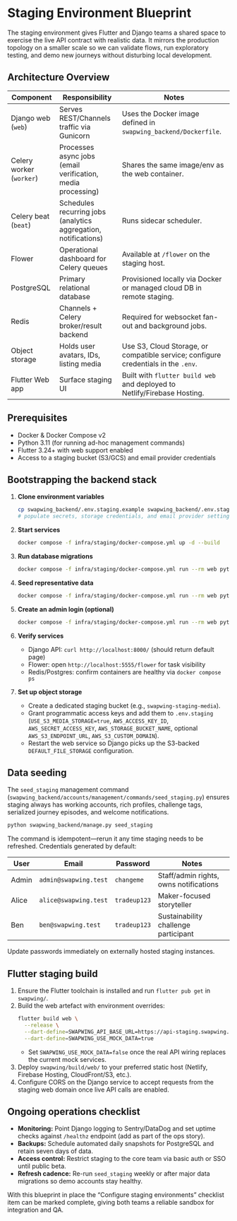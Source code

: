 # Staging Environment Blueprint

The staging environment gives Flutter and Django teams a shared space to exercise the live API contract with realistic data. It mirrors the production topology on a smaller scale so we can validate flows, run exploratory testing, and demo new journeys without disturbing local development.

## Architecture Overview

| Component | Responsibility | Notes |
| --- | --- | --- |
| Django web (`web`) | Serves REST/Channels traffic via Gunicorn | Uses the Docker image defined in `swapwing_backend/Dockerfile`. |
| Celery worker (`worker`) | Processes async jobs (email verification, media processing) | Shares the same image/env as the web container. |
| Celery beat (`beat`) | Schedules recurring jobs (analytics aggregation, notifications) | Runs sidecar scheduler. |
| Flower | Operational dashboard for Celery queues | Available at `/flower` on the staging host. |
| PostgreSQL | Primary relational database | Provisioned locally via Docker or managed cloud DB in remote staging. |
| Redis | Channels + Celery broker/result backend | Required for websocket fan-out and background jobs. |
| Object storage | Holds user avatars, IDs, listing media | Use S3, Cloud Storage, or compatible service; configure credentials in the `.env`. |
| Flutter Web app | Surface staging UI | Built with `flutter build web` and deployed to Netlify/Firebase Hosting. |

## Prerequisites

* Docker & Docker Compose v2
* Python 3.11 (for running ad-hoc management commands)
* Flutter 3.24+ with web support enabled
* Access to a staging bucket (S3/GCS) and email provider credentials

## Bootstrapping the backend stack

1. **Clone environment variables**
   ```bash
   cp swapwing_backend/.env.staging.example swapwing_backend/.env.staging
   # populate secrets, storage credentials, and email provider settings
   ```

2. **Start services**
   ```bash
   docker compose -f infra/staging/docker-compose.yml up -d --build
   ```

3. **Run database migrations**
   ```bash
   docker compose -f infra/staging/docker-compose.yml run --rm web python manage.py migrate
   ```

4. **Seed representative data**
   ```bash
   docker compose -f infra/staging/docker-compose.yml run --rm web python manage.py seed_staging
   ```

5. **Create an admin login (optional)**
   ```bash
   docker compose -f infra/staging/docker-compose.yml run --rm web python manage.py createsuperuser
   ```

6. **Verify services**
   * Django API: `curl http://localhost:8000/` (should return default page)
   * Flower: open `http://localhost:5555/flower` for task visibility
   * Redis/Postgres: confirm containers are healthy via `docker compose ps`

7. **Set up object storage**
   * Create a dedicated staging bucket (e.g., `swapwing-staging-media`).
   * Grant programmatic access keys and add them to `.env.staging` (`USE_S3_MEDIA_STORAGE=true`, `AWS_ACCESS_KEY_ID`, `AWS_SECRET_ACCESS_KEY`, `AWS_STORAGE_BUCKET_NAME`, optional `AWS_S3_ENDPOINT_URL`, `AWS_S3_CUSTOM_DOMAIN`).
   * Restart the web service so Django picks up the S3-backed `DEFAULT_FILE_STORAGE` configuration.

## Data seeding

The `seed_staging` management command (`swapwing_backend/accounts/management/commands/seed_staging.py`) ensures staging always has working accounts, rich profiles, challenge tags, serialized journey episodes, and welcome notifications.

```bash
python swapwing_backend/manage.py seed_staging
```

The command is idempotent—rerun it any time staging needs to be refreshed. Credentials generated by default:

| User | Email | Password | Notes |
| --- | --- | --- | --- |
| Admin | `admin@swapwing.test` | `changeme` | Staff/admin rights, owns notifications |
| Alice | `alice@swapwing.test` | `tradeup123` | Maker-focused storyteller |
| Ben | `ben@swapwing.test` | `tradeup123` | Sustainability challenge participant |

Update passwords immediately on externally hosted staging instances.

## Flutter staging build

1. Ensure the Flutter toolchain is installed and run `flutter pub get` in `swapwing/`.
2. Build the web artefact with environment overrides:
   ```bash
   flutter build web \
     --release \
     --dart-define=SWAPWING_API_BASE_URL=https://api-staging.swapwing.app \
     --dart-define=SWAPWING_USE_MOCK_DATA=true
   ```
   * Set `SWAPWING_USE_MOCK_DATA=false` once the real API wiring replaces the current mock services.
3. Deploy `swapwing/build/web/` to your preferred static host (Netlify, Firebase Hosting, CloudFront/S3, etc.).
4. Configure CORS on the Django service to accept requests from the staging web domain once live API calls are enabled.

## Ongoing operations checklist

* **Monitoring:** Point Django logging to Sentry/DataDog and set uptime checks against `/healthz` endpoint (add as part of the ops story).
* **Backups:** Schedule automated daily snapshots for PostgreSQL and retain seven days of data.
* **Access control:** Restrict staging to the core team via basic auth or SSO until public beta.
* **Refresh cadence:** Re-run `seed_staging` weekly or after major data migrations so demo accounts stay healthy.

With this blueprint in place the “Configure staging environments” checklist item can be marked complete, giving both teams a reliable sandbox for integration and QA.
